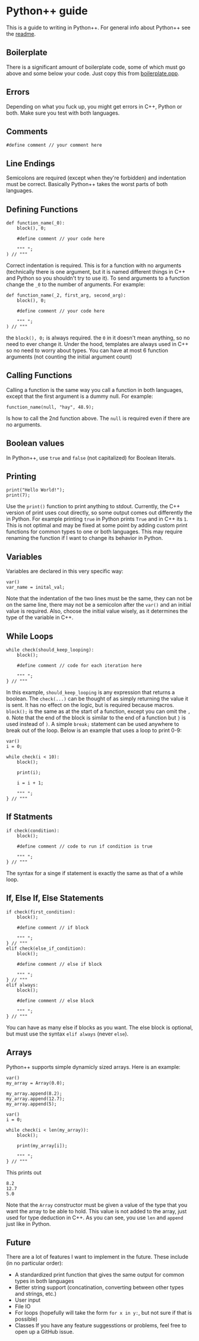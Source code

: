 # Python++ guide

This is a guide to writing in Python++. For general info about Python++ see the [readme](readme.md).

## Boilerplate

There is a significant amount of boilerplate code, some of which must go above and some below your code. Just copy this from [boilerplate.ppp](boilerplate.ppp).

## Errors
Depending on what you fuck up, you might get errors in C++, Python or both. Make sure you test with both languages.

## Comments
```
#define comment // your comment here
```

## Line Endings
Semicolons are required (except when they're forbidden) and indentation must be correct. Basically Python++ takes the worst parts of both languages.

## Defining Functions
```
def function_name(_0):
	block(), 0;
	
	#define comment // your code here
	
	""" ";
) // """
```
Correct indentation is required. This is for a function with no arguments (technically there is one argument, but it is named different things in C++ and Python so you shouldn't try to use it). To send arguments to a function change the `_0` to the number of arguments. For example:
```
def function_name(_2, first_arg, second_arg):
	block(), 0;
	
	#define comment // your code here
	
	""" ";
) // """
```
the `block(), 0;` is always required. the `0` in it doesn't mean anything, so no need to ever change it. Under the hood, templates are always used in C++ so no need to worry about types. You can have at most 6 function arguments (not counting the initial argument count)

## Calling Functions
Calling a function is the same way you call a function in both languages, except that the first argument is a dummy null. For example:
```
function_name(null, "hay", 48.9);
```
Is how to call the 2nd function above. The `null` is required even if there are no arguments.

## Boolean values
In Python++, use `true` and `false` (not capitalized) for Boolean literals.

## Printing
```
print("Hello World!");
print(7);
```
Use the `print()` function to print anything to stdout. Currently, the C++ version of print uses cout directly, so some output comes out differently the in Python. For example printing `true` in Python prints `True` and in C++ its `1`. This is not optimal and may be fixed at some point by adding custom print functions for common types to one or both languages. This may require renaming the function if I want to change its behavior in Python.

## Variables
Variables are declared in this very specific way:
```
var()
var_name = inital_val;
```
Note that the indentation of the two lines must be the same, they can not be on the same line, there may not be a semicolon after the `var()` and an initial value is required. Also, choose the initial value wisely, as it determines the type of the variable in C++.

## While Loops
```
while check(should_keep_looping):
	block();
	
	#define comment // code for each iteration here
	
	""" ";
} // """
```
In this example, `should_keep_looping` is any expression that returns a boolean. The `check(...)` can be thought of as simply returning the value it is sent. It has no effect on the logic, but is required because macros. `block();` is the same as at the start of a function, except you can omit the `, 0`. Note that the end of the block is similar to the end of a function but `}` is used instead of `)`. A simple `break;` statement can be used anywhere to break out of the loop. Below is an example that uses a loop to print 0-9:
```
var()
i = 0;

while check(i < 10):
	block();
	
	print(i);
	
	i = i + 1;
	
	""" ";
} // """
```

## If Statments
```
if check(condition):
	block();
	
	#define comment // code to run if condition is true
	
	""" ";
} // """
```
The syntax for a singe if statement is exactly the same as that of a while loop.

## If, Else If, Else Statements
```
if check(first_condition):
	block();
	
	#define comment // if block
	
	""" ";
} // """
elif check(else_if_condition):
	block();
	
	#define comment // else if block
	
	""" ";
} // """
elif always:
	block();
	
	#define comment // else block 
	
	""" ";
} // """
```
You can have as many else if blocks as you want. The else block is optional, but must use the syntax `elif always` (never `else`).

## Arrays
Python++ supports simple dynamicly sized arrays. Here is an example:
```
var()
my_array = Array(0.0);

my_array.append(8.2);
my_array.append(12.7);
my_array.append(5);

var()
i = 0;

while check(i < len(my_array)):
	block();
	
	print(my_array[i]);
	
	""" ";
} // """
```
This prints out
```
8.2
12.7
5.0
```
Note that the `Array` constructor must be given a value of the type that you want the array to be able to hold. This value is not added to the array, just used for type deduction in C++. As you can see, you use `len` and `append` just like in Python.

## Future
There are a lot of features I want to implement in the future. These include (in no particular order):
* A standardized print function that gives the same output for common types in both languages
* Better string support (concatination, converting between other types and strings, etc.)
* User input
* File IO
* For loops (hopefully will take the form `for x in y:`, but not sure if that is possible)
* Classes
If you have any feature suggesstions or problems, feel free to open up a GitHub issue.

